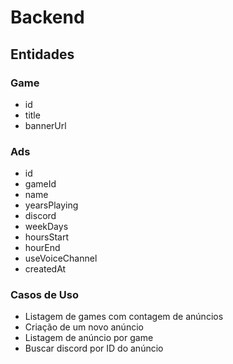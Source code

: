 # Backend

## Entidades

### Game

- id
- title
- bannerUrl

### Ads

- id
- gameId
- name
- yearsPlaying
- discord
- weekDays
- hoursStart
- hourEnd
- useVoiceChannel
- createdAt

### Casos de Uso

- Listagem de games com contagem de anúncios
- Criação de um novo anúncio
- Listagem de anúncio por game
- Buscar discord por ID do anúncio
